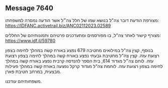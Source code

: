 ## Message 7640

מצורפת הודעת דובר צה"ל בנושא שמו של חלל צה״ל אשר הודעה נמסרה למשפחתו: https://IDFANC.activetrail.biz/ANC02112023.02589

מצורף קישור לאתר צה"ל, בו מפורסמים ומתעדכנים פרטיהם ותמונותיהם של החללים: https://www.idf.il/59780

בנוסף,
קצין צה"ל במילואים מחטיבה 679 נפצע באורח קשה במהלך לחימה בצפון רצועת עזה. 
קצין צה"ל מחטיבת גבעתי נפצע באורח קשה במהלך לחימה בצפון רצועת עזה. 
לוחם צה״ל מגדוד 614, בית הספר להנדסה קרבית נפצע באורח קשה במהלך לחימה בצפון רצועת עזה.
לוחמת צה"ל מגדוד קרקל נפצעה באורח קשה במהלך פעילות מבצעית, במרחב חטיבת פארן. 

משפחותיהם עודכנו.

